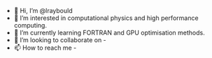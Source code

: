 - 👋 Hi, I’m @lraybould
- 👀 I’m interested in computational physics and high performance computing.
- 🌱 I’m currently learning FORTRAN and GPU optimisation methods.
- 💞️ I’m looking to collaborate on -
- 📫 How to reach me -
